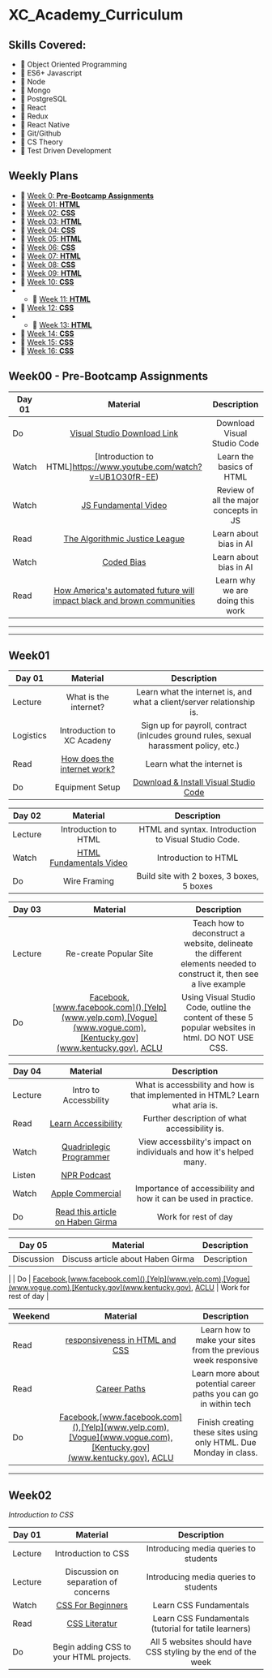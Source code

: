 # XC_Academy_Curriculum

## Skills Covered:

- 💎 Object Oriented Programming
- 💎 ES6+ Javascript
- 💎 Node
- 💎 Mongo
- 💎 PostgreSQL
- 💎 React
- 💎 Redux
- 💎 React Native
- 💎 Git/Github
- 💎 CS Theory
- 💎 Test Driven Development

## Weekly Plans
- 🚀 [Week 0: **Pre-Bootcamp Assignments**](#week00)
- 🚀 [Week 01: **HTML**](#week01)
- 🚀 [Week 02: **CSS**](#week02)
- 🚀 [Week 03: **HTML**](#week03)
- 🚀 [Week 04: **CSS**](#week04)
- 🚀 [Week 05: **HTML**](#week05)
- 🚀 [Week 06: **CSS**](#week06)
- 🚀 [Week 07: **HTML**](#week07)
- 🚀 [Week 08: **CSS**](#week8)
- 🚀 [Week 09: **HTML**](#week09)
- 🚀 [Week 10: **CSS**](#week10)
- - 🚀 [Week 11: **HTML**](#week11)
- 🚀 [Week 12: **CSS**](#week12)
- - 🚀 [Week 13: **HTML**](#week13)
- 🚀 [Week 14: **CSS**](#week14)
- 🚀 [Week 15: **CSS**](#week15)
- 🚀 [Week 16: **CSS**](#week16)

## Week00 - Pre-Bootcamp Assignments

| Day 01    | Material     | Description  |
| ---------|:-------------:| :-----:|
| Do       | [Visual Studio Download Link](https://code.visualstudio.com/)| Download Visual Studio Code |
| Watch    | [Introduction to HTML]https://www.youtube.com/watch?v=UB1O30fR-EE) | Learn the basics of HTML|
| Watch    | [JS Fundamental Video](https://youtu.be/hdI2bqOjy3c)   | Review of all the major concepts in JS |
| Read     | [The Algorithmic Justice League](https://www.ajl.org/) |Learn about bias in AI|
| Watch    | [Coded Bias](https://www.netflix.com/title/81328723) |Learn about bias in AI|
| Read     | [How America's automated future will impact black and brown communities](https://www.forbes.com/sites/markhall/2019/10/16/automation-threatens-black-workers/)  | Learn why we are doing this work|
***


***
## Week01

| Day 01    | Material     | Description  |
| ---------|:-------------:| :-----:|
| Lecture      | What is the internet?  |   Learn what the internet is, and what a client/server relationship is.  |
| Logistics      | Introduction to XC Acadeny   |   Sign up for payroll, contract (inlcudes ground rules, sexual harassment policy, etc.)  |
| Read    | [How does the internet work?](https://user3141592.medium.com/how-does-the-internet-work-edc2e22e7eb8) | Learn what the internet is |
| Do       | Equipment Setup   | [Download & Install Visual Studio Code](https://code.visualstudio.com/download) |

| Day 02    | Material     | Description  |
| ---------|:-------------:| :-----:|
| Lecture      | Introduction to HTML   |   HTML and syntax. Introduction to Visual Studio Code.  |
| Watch    | [HTML Fundamentals Video]([https://www.youtube.com/watch?v=UB1O30fR-EE) | Introduction to HTML |
| Do       | Wire Framing    | Build site with 2 boxes, 3 boxes, 5 boxes |


| Day 03    | Material     | Description  |
| ---------|:-------------:| :-----:|
| Lecture     | Re-create Popular Site | Teach how to deconstruct a website, delineate the different elements needed to construct it, then see a live example |
| Do   | [Facebook](),[www.facebook.com](),[Yelp](www.yelp.com),[Vogue](www.vogue.com),[Kentucky.gov](www.kentucky.gov), [ACLU](www.aclu.org) | Using Visual Studio Code, outline the content of these 5 popular websites in html. DO NOT USE CSS.   |
 
| Day 04    | Material     | Description  |
| ---------|:-------------:| :-----:|
| Lecture  | Intro to Accessbility | What is accessbility and how is that implemented in HTML? Learn what aria is. |
| Read     | [Learn Accessibility](https://developer.mozilla.org/en-US/docs/Learn/Accessibility/HTML) | Further description of what accessibility is.  |
| Watch   | [Quadriplegic Programmer](https://developer.apple.com/videos/play/wwdc2017/110/)  |  View accessbility's impact on individuals and how it's helped many. |  
| Listen  | [NPR Podcast](https://www.npr.org/2020/12/10/944885047/designing-our-world-accessibility-in-tech) 
| Watch  |  [Apple Commercial](https://www.youtube.com/watch?v=XB4cjbYywqg) | Importance of accessibility and how it can be used in practice.   |
| Do   | [Read this article on Haben Girma](https://www.marketplace.org/shows/marketplace-tech/disability-innovation-assistive-technology-braille/) | Work for rest of day  |

| Day 05    | Material     | Description  |
| ---------|:-------------:| :-----:|
| Discussion  | Discuss article about Haben Girma | Description |
| 
| Do   | [Facebook](),[www.facebook.com](),[Yelp](www.yelp.com),[Vogue](www.vogue.com),[Kentucky.gov](www.kentucky.gov), [ACLU](www.aclu.org) | Work for rest of day   |

| Weekend    | Material     | Description  |
| ---------|:-------------:| :-----:|
| Read     | [responsiveness in HTML and CSS](https://medium.com/@lumrachele/the-fast-track-to-responsive-web-design-with-css-5020ee040450) |Learn how to make your sites from the previous week responsive|
| Read | [Career Paths](https://killalldefects.com/2020/02/22/specializing-vs-generalizing-careers/)  | Learn more about potential career paths you can go in within tech  | 
| Do   | [Facebook](),[www.facebook.com](),[Yelp](www.yelp.com),[Vogue](www.vogue.com),[Kentucky.gov](www.kentucky.gov), [ACLU](www.aclu.org) | Finish creating these sites using only HTML. Due Monday in class.   |

***

## Week02
*Introduction to CSS*

| Day 01    | Material     | Description  |
| ---------|:-------------:| :-----:|
| Lecture| Introduction to CSS| Introducing media queries to students|
| Lecture| Discussion on separation of concerns| Introducing media queries to students|
| Watch  | [CSS For Beginners](https://www.youtube.com/watch?v=yfoY53QXEnI)| Learn CSS Fundamentals|
| Read | [CSS Literatur](#)| Learn CSS Fundamentals (tutorial for tatile learners)|
| Do  | Begin adding CSS to your HTML projects.| All 5 websites should have CSS styling by the end of the week|

